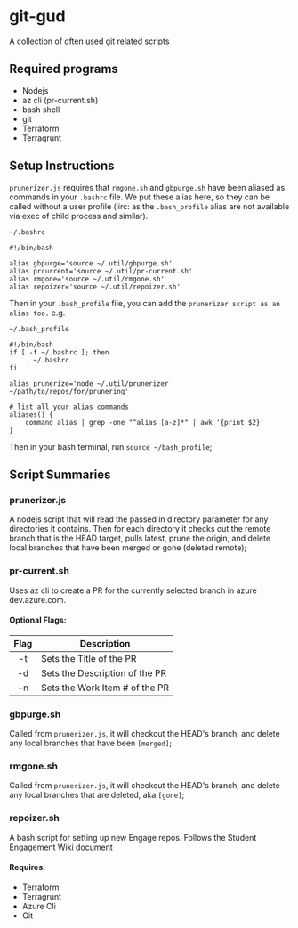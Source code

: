 # git-gud
A collection of often used git related scripts

## Required programs
* Nodejs
* az cli (pr-current.sh)
* bash shell
* git
* Terraform
* Terragrunt

## Setup Instructions

`prunerizer.js` requires that `rmgone.sh` and `gbpurge.sh` have been aliased as commands in your `.bashrc` file. We put these alias here, so they can be called without a user profile (iirc: as the `.bash_profile` alias are not available via exec of child process and similar).

`~/.bashrc`

```
#!/bin/bash

alias gbpurge='source ~/.util/gbpurge.sh'
alias prcurrent='source ~/.util/pr-current.sh'
alias rmgone='source ~/.util/rmgone.sh'
alias repoizer='source ~/.util/repoizer.sh'
```

Then in your `.bash_profile` file, you can add the `prunerizer script as an alias too.`
e.g.

`~/.bash_profile`
```
#!/bin/bash
if [ -f ~/.bashrc ]; then
	. ~/.bashrc
fi

alias prunerize='node ~/.util/prunerizer ~/path/to/repos/for/prunering'

# list all your alias commands
aliases() {
	command alias | grep -one "^alias [a-z]*" | awk '{print $2}'
}
```

Then in your bash terminal, run `source ~/bash_profile`;

## Script Summaries

### prunerizer.js
A nodejs script that will read the passed in directory parameter for any directories it contains. Then for each directory it checks out the remote branch that is the HEAD target, pulls latest, prune the origin, and delete local branches that have been merged or gone (deleted remote);

### pr-current.sh
Uses az cli to create a PR for the currently selected branch in azure dev.azure.com. 
#### Optional Flags:
| Flag | Description |
| :------: | ----------- |
| -t | Sets the Title of the PR |
| -d | Sets the Description of the PR |
| -n | Sets the Work Item # of the PR |

### gbpurge.sh
Called from `prunerizer.js`, it will checkout the HEAD's branch, and delete any local branches that have been `[merged]`;

### rmgone.sh 
Called from `prunerizer.js`, it will checkout the HEAD's branch, and delete any local branches that are deleted, aka `[gone]`;

### repoizer.sh
A bash script for setting up new Engage repos. Follows the Student Engagement [Wiki document](https://dev.azure.com/campuslabs/Student%20Engagement/_wiki/wikis/Student-Engagement.wiki/1242/Repository-From-Scratch)
#### Requires:
* Terraform
* Terragrunt
* Azure Cli
* Git
